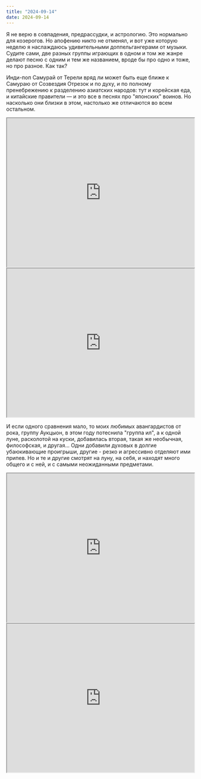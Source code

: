 ```yaml
---
title: "2024-09-14"
date: 2024-09-14
---
```

Я не верю в совпадения, предрассудки, и астрологию. Это нормально для козерогов. Но апофению никто не отменял, и вот уже которую неделю я наслаждаюсь удивительными доппельгангерами от музыки. Судите сами, две разных группы играющих в одном и том же жанре делают песню с одним и тем же названием, вроде бы про одно и тоже, но про разное. Как так?

Инди-поп Самурай от Терели вряд ли может быть еще ближе к Самураю от Созвездия Отрезок и по духу, и по полному пренебрежению к разделению азиатских народов: тут и корейская еда, и китайские правители — и это все в песнях про "японских" воинов. Но насколько они близки в этом, настолько же отличаются во всем остальном.
<iframe src="https://www.youtube.com/embed/aphuwj9ZPpw?feature=oembed" width="100%" height="400"></iframe>
<iframe src="https://www.youtube.com/embed/CE5LgO44VJM?feature=oembed" width="100%" height="400"></iframe>

И если одного сравнения мало, то моих любимых авангардистов от рока, группу Аукцыон, в этом году потеснила "группа ил", а к одной луне, расколотой на куски, добавилась вторая, такая же необычная, философская, и другая... Одни добавили духовых в долгие убаюкивающие проигрыши, другие - резко и агрессивно отделяют ими припев. Но и те и другие смотрят на луну, на себя, и находят много общего и с ней, и с самыми неожиданными предметами.
<iframe src="https://www.youtube.com/embed/c4uBdveyVEM?feature=oembed" width="100%" height="400"></iframe>
<iframe src="https://www.youtube.com/embed/o8qQfE53aUo?feature=oembed" width="100%" height="400"></iframe>
